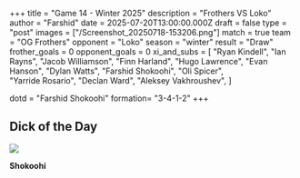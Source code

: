 +++ 
title = "Game 14 - Winter 2025" 
description = "Frothers VS Loko" 
author = "Farshid" 
date = 2025-07-20T13:00:00.000Z 
draft = false 
type = "post" 
images = ["/Screenshot_20250718-153206.png"] 
match = true 
team = "OG Frothers" 
opponent = "Loko" 
season = "winter" 
result = "Draw" 
frother_goals = 0 
opponent_goals = 0
xi_and_subs = [
 "Ryan Kindell",
 "Ian Rayns",
 "Jacob Williamson",
 "Finn Harland",
 "Hugo Lawrence", 
 "Evan Hanson",
 "Dylan Watts", 
 "Farshid Shokoohi", 
 "Oli Spicer",  
 "Yarride Rosario", 
 "Declan Ward",
 "Aleksey Vakhroushev",
]

dotd = "Farshid Shokoohi"
formation= "3-4-1-2"
+++



## Dick of the Day

![](https://media1.giphy.com/media/v1.Y2lkPTZjMDliOTUydDloa3JoMWl4ZGt3a3dzMWhzMHk0aHJkZXNuMHN6aTNhaWNueWd0ZSZlcD12MV9pbnRlcm5hbF9naWZfYnlfaWQmY3Q9Zw/lqpUzcQUwxUeM2UUMh/giphy.gif)

**Shokoohi**
